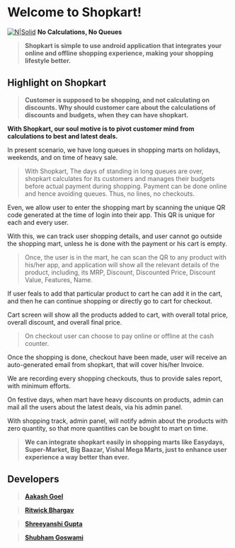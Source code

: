 # Welcome to Shopkart!

[![N|Solid](https://image.flaticon.com/icons/svg/66/66580.svg)](https://shopkart-inc.herokuapp.com) **No Calculations, No Queues**

> **Shopkart is simple to use android application that integrates your online and offline shopping experience, making your shopping lifestyle better.**

## Highlight on Shopkart

> **Customer is supposed to be shopping, and not calculating on discounts. Why should customer care about the calculations of discounts and budgets, when they can have shopkart.**

**With Shopkart, our soul motive is to pivot customer mind from calculations to best and latest deals.**

In present scenario, we have long queues in shopping marts on holidays, weekends, and on time of heavy sale.  

> With Shopkart, The days of standing in long queues are over, shopkart calculates for its customers and manages their budgets before actual payment during shopping. Payment can be done online and hence avoiding queues. Thus, no lines, no checkouts.

Even, we allow user to enter the shopping mart by scanning the unique QR code generated at the time of login into their app. This QR is unique for each and every user.  

With this, we can track user shopping details, and user cannot go outside the shopping mart, unless he is done with the payment or his cart is empty.

> Once, the user is in the mart, he can scan the QR to any product with his/her app, and application will show all the relevant details of the product, including, its MRP, Discount, Discounted Price, Discount Value, Features, Name.

If user feals to add that particular product to cart he can add it in the cart, and then he can continue shopping or directly go to cart for checkout.

Cart screen will show all the products added to cart, with overall total price, overall discount, and overall final price.

> On checkout user can choose to pay online or offline at the cash counter.  

Once the shopping is done, checkout have been made, user will receive an auto-generated email from shopkart, that will cover his/her Invoice.

We are recording every shopping checkouts, thus to provide sales report, with minimum efforts.

On festive days, when mart have heavy discounts on products, admin can mail all the users about the latest deals, via his admin panel.

With shopping track, admin panel, will notify admin about the products with zero quantity, so that more quantities can be bought to mart on time.

> **We can integrate shopkart easily in shopping marts like Easydays, Super-Market, Big Baazar, Vishal Mega Marts, just to enhance user experience a way better than ever.**

## Developers

> **[Aakash Goel](https://github.com/goelaakash79)**

> **[Ritwick Bhargav](https://github.com/RitwickBhargav)**

> **[Shreeyanshi Gupta](https://github.com/shrynshigupta06)**

> **[Shubham Goswami](https://github.com/sgshubham98)**
